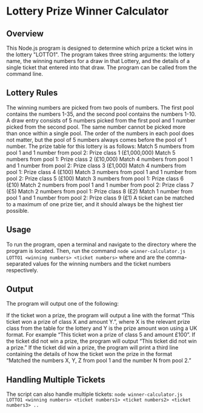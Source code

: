 # Lottery Prize Winner Calculator
## Overview
This Node.js program is designed to determine which prize a ticket wins in the lottery "LOTTO1". The program takes three string arguments: the lottery name, the winning numbers for a draw in that Lottery, and the details of a single ticket that entered into that draw. The program can be called from the command line.

## Lottery Rules
The winning numbers are picked from two pools of numbers. The first pool contains the numbers 1-35, and the second pool contains the numbers 1-10.
A draw entry consists of 5 numbers picked from the first pool and 1 number picked from the second pool.
The same number cannot be picked more than once within a single pool.
The order of the numbers in each pool does not matter, but the pool of 5 numbers always comes before the pool of 1 number.
The prize table for this lottery is as follows:
Match 5 numbers from pool 1 and 1 number from pool 2: Prize class 1 (£1,000,000)
Match 5 numbers from pool 1: Prize class 2 (£10,000)
Match 4 numbers from pool 1 and 1 number from pool 2: Prize class 3 (£1,000)
Match 4 numbers from pool 1: Prize class 4 (£100)
Match 3 numbers from pool 1 and 1 number from pool 2: Prize class 5 (£100)
Match 3 numbers from pool 1: Prize class 6 (£10)
Match 2 numbers from pool 1 and 1 number from pool 2: Prize class 7 (£5)
Match 2 numbers from pool 1: Prize class 8 (£2)
Match 1 number from pool 1 and 1 number from pool 2: Prize class 9 (£1)
A ticket can be matched to a maximum of one prize tier, and it should always be the highest tier possible.
## Usage
To run the program, open a terminal and navigate to the directory where the program is located.
Then, run the command
`node winner-calculator.js LOTTO1 <winning numbers> <ticket numbers>` where <winning numbers> and <ticket numbers> are the comma-separated values for the winning numbers and the ticket numbers respectively.

## Output
The program will output one of the following:

If the ticket won a prize, the program will output a line with the format “This ticket won a prize of class X and amount Y.”, where X is the relevant prize class from the table for the lottery and Y is the prize amount won using a UK format. For example “This ticket won a prize of class 5 and amount £100”.
If the ticket did not win a prize, the program will output “This ticket did not win a prize.”
If the ticket did win a prize, the program will print a third line containing the details of how the ticket won the prize in the format “Matched the numbers X, Y, Z from pool 1 and the number N from pool 2.”
  
 ## Handling Multiple Tickets
 The script can also handle multiple tickets:
  `node winner-calculator.js LOTTO1 <winning numbers> <ticket numbers1> <ticket numbers2> <ticket numbers3> ..`
